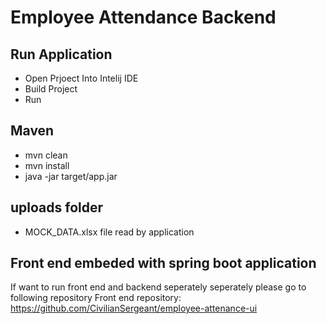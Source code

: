 # Employee Attendance Backend

## Run Application
- Open Prjoect Into Intelij IDE 
- Build Project
- Run
## Maven 
 - mvn clean
 - mvn install
 - java -jar target/app.jar
## uploads folder
- MOCK_DATA.xlsx file read by application

## Front end embeded with spring boot application
If want to run front end and backend seperately seperately please go to following repository
Front end repository: https://github.com/CivilianSergeant/employee-attenance-ui

